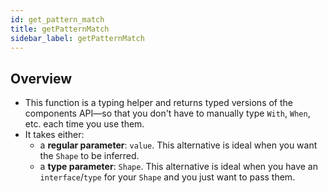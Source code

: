 ```yaml
---
id: get_pattern_match
title: getPatternMatch
sidebar_label: getPatternMatch
---
```


## Overview

- This function is a typing helper and returns typed versions of the components
  API—so that you don't have to manually type `With`, `When`, etc. each time you
  use them.
- It takes either:
  - a **regular parameter**: `value`. This alternative is ideal when you want
    the `Shape` to be inferred.
  - a **type parameter**: `Shape`. This alternative is ideal when you have an
    `interface`/`type` for your `Shape` and you just want to pass them.
